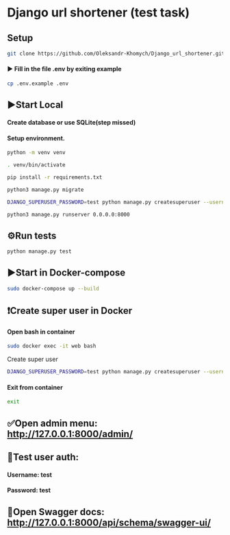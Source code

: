 # Django url shortener (test task)

## Setup
```sh
git clone https://github.com/Oleksandr-Khomych/Django_url_shortener.git
```

#### ▶️ Fill in the file .env by exiting example
```sh
cp .env.example .env
```
## ▶️Start Local
#### Create database or use SQLite(step missed)

#### Setup environment.
```sh
python -m venv venv

. venv/bin/activate

pip install -r requirements.txt

python3 manage.py migrate

DJANGO_SUPERUSER_PASSWORD=test python manage.py createsuperuser --username test --email test@test.ua --noinput

python3 manage.py runserver 0.0.0.0:8000
```

## ⚙️Run tests
```sh
python manage.py test
```

## ▶️Start in Docker-compose

```sh
sudo docker-compose up --build
```

## ❗️Create super user in Docker

#### Open bash in container
```sh
sudo docker exec -it web bash
```
Create super user
```sh
DJANGO_SUPERUSER_PASSWORD=test python manage.py createsuperuser --username test --email test@test.ua --noinput
```

#### Exit from container
```sh
exit
```
## ✅Open admin menu: http://127.0.0.1:8000/admin/

## 👤Test user auth:
#### Username: test
#### Password: test

## 📁Open Swagger docs: http://127.0.0.1:8000/api/schema/swagger-ui/